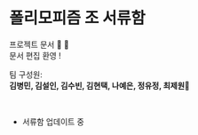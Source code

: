 # 폴리모피즘 조 서류함
프로젝트 문서 :memo: :pencil: </br>
문서 편집 환영 ! 


팀 구성원: </br> __김병민, 김설인, 김수빈, 김현택, 나예은, 정유정, 최제원__:tulip:

 </br>

- 서류함 업데이트 중 
